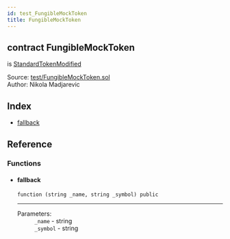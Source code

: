 ```yaml
---
id: test_FungibleMockToken
title: FungibleMockToken
---
```


<div class="contract-doc"><div class="contract"><h2 class="contract-header"><span class="contract-kind">contract</span> FungibleMockToken</h2><p class="base-contracts"><span>is</span> <a href="2key_singleton-contracts_StandardTokenModified.html">StandardTokenModified</a></p><div class="source">Source: <a href="git+https://github.com/2keynet/web3-alpha/blob/v0.0.3/contracts/test/FungibleMockToken.sol" target="_blank">test/FungibleMockToken.sol</a></div><div class="author">Author: Nikola Madjarevic</div></div><div class="index"><h2>Index</h2><ul><li><a href="test_FungibleMockToken.html#">fallback</a></li></ul></div><div class="reference"><h2>Reference</h2><div class="functions"><h3>Functions</h3><ul><li><div class="item function"><span id="fallback" class="anchor-marker"></span><h4 class="name">fallback</h4><div class="body"><code class="signature">function <strong></strong><span>(string _name, string _symbol) </span><span>public </span></code><hr/><dl><dt><span class="label-parameters">Parameters:</span></dt><dd><div><code>_name</code> - string</div><div><code>_symbol</code> - string</div></dd></dl></div></div></li></ul></div></div></div>
